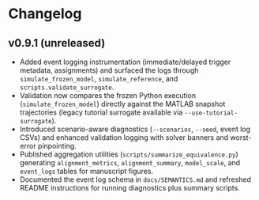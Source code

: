 # Changelog

## v0.9.1 (unreleased)

- Added event logging instrumentation (immediate/delayed trigger metadata, assignments) and surfaced the logs through `simulate_frozen_model`, `simulate_reference`, and `scripts.validate_surrogate`.
- Validation now compares the frozen Python execution (`simulate_frozen_model`) directly against the MATLAB snapshot trajectories (legacy tutorial surrogate available via `--use-tutorial-surrogate`).
- Introduced scenario-aware diagnostics (`--scenarios`, `--seed`, event log CSVs) and enhanced validation logging with solver banners and worst-error pinpointing.
- Published aggregation utilities (`scripts/summarize_equivalence.py`) generating `alignment_metrics`, `alignment_summary`, `model_scale`, and `event_logs` tables for manuscript figures.
- Documented the event log schema in `docs/SEMANTICS.md` and refreshed README instructions for running diagnostics plus summary scripts.
